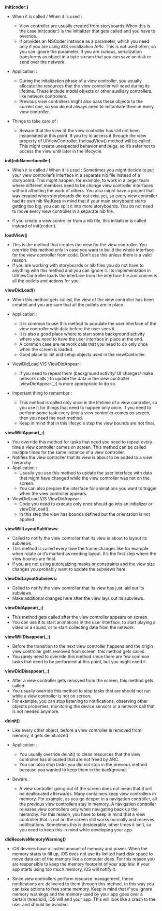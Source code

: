 
**init(coder:)**

- When it is called / When it is used : 
    - View controller are usually created from storyboards.When this is the case,init(coder:) is the initializer that gets called and you have to override.
    - If provides an NSCoder instance as a parameter, which you need only if you are using iOS serialization APIs. This is not used often, so you can ignore the parameter. If you are curious, serialization transforms an object in a byte stream that you can save on disk or send over the network.

- Application : 
    - During the initalization phase of a view controller, you usually allocate the resources that the view controller will need during its lifetime. These include model objects or other auxiliary controllers, like network controllers.
    - Previous view controllers might also pass these objects to the current one, so you do not always need to instantiate them in every view controller.

- Things to take care of :  
    - Beware that the view of the view controller has still not been instantiated at this point. If you try to access it through the view property of UIViewController, theloadView() method will be called. This might create unexpected behavior and bugs, so it’s safer not to access the view until later in the lifecycle.

**init(nibName:bundle:)**

- When it is called / When it is used :
Sometimes you might decide to put your view controller’s interface in a separate nib file instead of a storyboard. This might happen, for example, to work in a larger team where different members need to be change view controller interfaces without affecting the work of others. You also might have a project that was created when storyboards did not exist yet, so every view controller had its own nib file.Keep in mind that if your main storyboard starts getting too big, you can split it into more storyboards. You do not need to move every view controller in a separate nib file.

- If you create a view controller from a nib file, this initializer is called instead of init(coder:).

**loadView()**

- This is the method that creates the view for the view controller. You override this method only in case you want to build the whole interface for the view controller from code. Don’t use this unless there is a valid reason.
- If you are working with storyboards or nib files you do not have to anything with this method and you can ignore it. Its implementation in UIVIewController loads the interface from the interface file and connects all the outlets and actions for you.

**viewDidLoad()**

- When this method gets called, the view of the view controller has been created and you are sure that all the outlets are in place.
- Application : 
    - It is common to use this method to populate the user interface of the view controller with data before the user sees it.
    - It is also a good place where to start some background activity where you need to have the user interface in place at the end.
    - A common case are network calls that you need to do only once when the screen is loaded.
    - Good place to init and setup objects used in the viewController.

- ViewDidLoad V/S ViewDidAppear : 
    - If you need to repeat them (background activity/ UI changes/ make network calls ) to update the data in the view controller ,viewDidAppear(_:) is more appropriate to do so.

- Important thing to remember : 
    - This method is called only once in the lifetime of a view controller, so you use it for things that need to happen only once. If you need to perform some task every time a view controller comes on screen, then you need the next method.
    - Keep in mind that in this lifecycle step the view bounds are not final.

**viewWillAppear(_:)**

- You override this method for tasks that need you need to repeat every time a view controller comes on screen. This method can be called multiple times for the same instance of a view controller.
- Notifies the view controller that its view is about to be added to a view hierarchy
- Application : 
    - Usually you use this method to update the user interface with data that might have changed while the view controller was not on the screen.
    - You can also prepare the interface for animations you want to trigger when the view controller appears.
- ViewDidLoad V/S ViewDidAppear : 
    - Code you need to execute only once should go into an initializer or viewDidLoad().
    - In this step the view has bounds defined but the orientation is not applied



**viewWillLayoutSubViews:**
- Called to notify the view controller that its view is about to layout its subviews.
- This method is called every time the frame changes like for example when rotate or it’s marked as needing layout. It’s the first step where the view bounds are final.
- If you are not using autoresizing masks or constraints and the view size changes you probably want to update the subviews here.

**viewDidLayoutSubviews:** 

- Called to notify the view controller that its view has just laid out its subviews.
- Make additional changes here after the view lays out its subviews.

**viewDidAppear(_:)**

- This method gets called after the view controller appears on screen.
- You can use it to start animations in the user interface, to start playing a video or a sound, or to start collecting data from the network.

**viewWillDisappear(_:)**

- Before the transition to the next view controller happens and the origin view controller gets removed from screen, this method gets called.
- You rarely need to override this method since there are few common tasks that need to be performed at this point, but you might need it.

**viewDidDisappear(_:)**

- After a view controller gets removed from the screen, this method gets called.
- You usually override this method to stop tasks that are should not run while a view controller is not on screen.
- For example, you can stop listening to notifications, observing other objects properties, monitoring the device sensors or a network call that is not needed anymore.

**deinit()**

- Like every other object, before a view controller is removed from memory, it gets deinitialized.
- Application :

    - You usually override deinit() to clean resources that the view controller has allocated that are not freed by ARC.
    -  You can also stop tasks you did not stop in the previous method because you wanted to keep them in the background.
- Beware :

    - A view controller going out of the screen does not mean that it will be deallocated afterwards. Many containers keep view controllers in memory. For example, as you go deeper in a navigation controller, all the previous view controllers stay in memory. A navigation controller releases view controllers only when navigating back up the hierarchy. For this reason, you have to keep in mind that a view controller that is not on the screen still works normally and receives notifications. Sometimes this is desiderable, other times it isn’t, so you need to keep this in mind while developing your app.

**didReceiveMemoryWarning()**

- iOS devices have a limited amount of memory and power. When the memory starts to fill up, iOS does not use its limited hard disk space to move data out of the memory like a computer does. For this reason you are responsible to keep the memory footprint of your app low. If your app starts using too much memory, iOS will notify it.

- Since view controllers perform resource management, these notifications are delivered to them through this method. In this way you can take actions to free some memory. Keep in mind that if you ignore memory warnings and the memory used by your app goes over a certain threshold, iOS will end your app. This will look like a crash to the user and should be avoided.